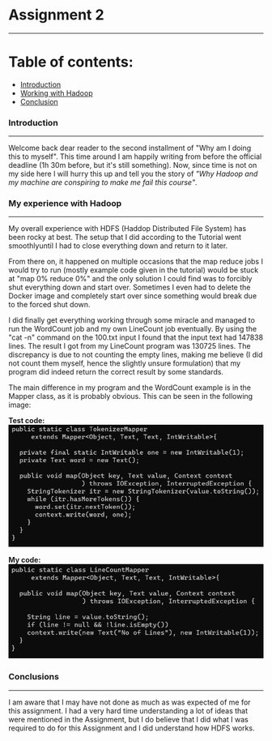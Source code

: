 # Assignment 2
---

# Table of contents:
  * [Introduction](#introduction)
  * [Working with Hadoop](#my-experience-with-hadoop)
  * [Conclusion](#conclusions)




### Introduction
---
Welcome back dear reader to the second installment of "Why am I doing this to myself". This time around I am happily writing from before the official deadline (1h 30m before, but it's still something). Now, since time is not on my side here I will hurry this up and tell you the story of _"Why Hadoop and my machine are conspiring to make me fail this course"_.


 
### My experience with Hadoop
---
My overall experience with HDFS (Haddop Distributed File System) has been rocky at best. The setup that I did according to the Tutorial went smoothlyuntil I had to close everything down and return to it later. 

From there on, it happened on multiple occasions that the map reduce jobs I would try to run (mostly example code given in the tutorial) would be stuck at "map 0% reduce 0%" and the only solution I could find was to forcibly shut everything down and start over. Sometimes I even had to delete the Docker image and completely start over since something would break due to the forced shut down.

I did finally get everything working through some miracle and managed to run the WordCount job and my own LineCount job eventually. By using the "cat -n" command on the 100.txt input I found that the input text had 147838 lines. The result I got from my LineCount program was 130725 lines. The discrepancy is due to not counting the empty lines, making me believe (I did not count them myself, hence the slightly unsure formulation) that my program did indeed return the correct result by some standards.

The main difference in my program and the WordCount example is in the Mapper class, as it is probably obvious. This can be seen in the following image:

__Test code:__
![WordCount](WordCount.PNG)

__My code:__
![LineCount](LineCount.PNG)

### Conclusions
---

I am aware that I may have not done as much as was expected of me for this assignment. I had a very hard time understanding a lot of ideas that were mentioned in the Assignment, but I do believe that I did what I was required to do for this Assignment and I did understand how HDFS works.